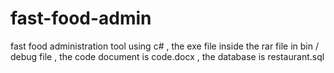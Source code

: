 # fast-food-admin
fast food administration tool using c# , the exe file inside the rar file in bin / debug file , the code document is code.docx , the database is restaurant.sql 
